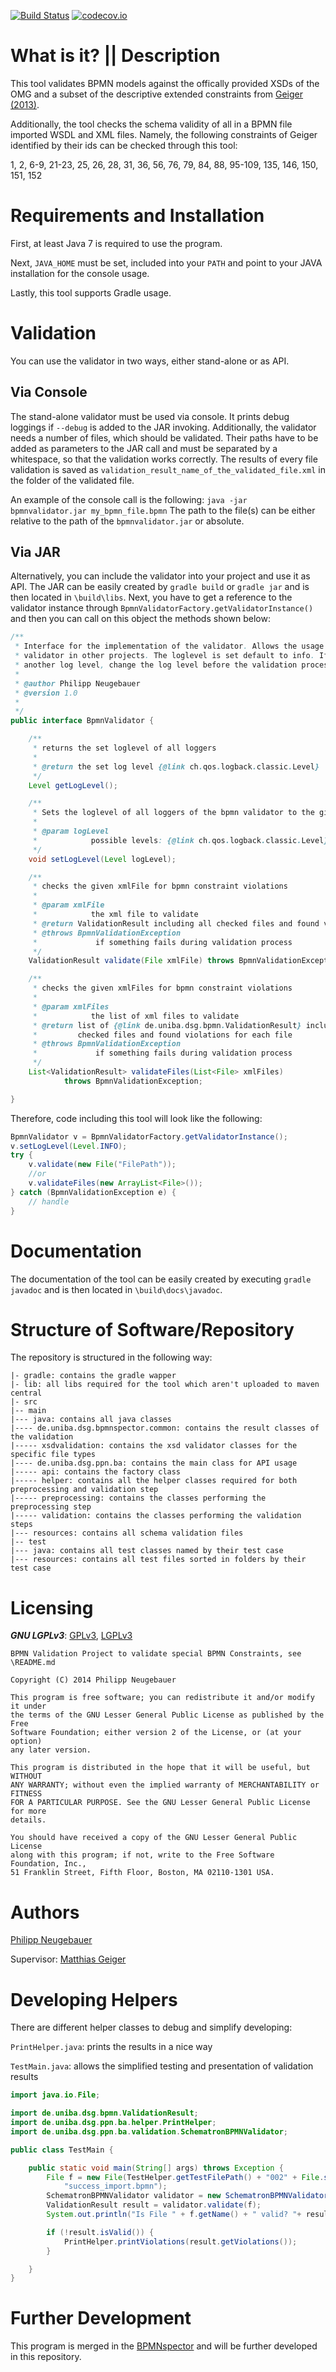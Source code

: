 [![Build Status](https://travis-ci.org/philippneugebauer/SchematronBPMNValidator.svg)](https://travis-ci.org/philippneugebauer/SchematronBPMNValidator) [![codecov.io](http://codecov.io/github/philippneugebauer/SchematronBPMNValidator/coverage.svg?branch=master)](http://codecov.io/github/philippneugebauer/SchematronBPMNValidator?branch=master)

# What is it? || Description

This tool validates BPMN models against the offically provided XSDs of the OMG and 
a subset of the descriptive extended constraints from [Geiger (2013)](http://www.uni-bamberg.de/fileadmin/uni/fakultaeten/wiai_lehrstuehle/praktische_informatik/Dateien/Publikationen/techrep-bpmn-serialization-constraints.pdf).

Additionally, the tool checks the schema validity of all in a BPMN file imported WSDL and XML files.
Namely, the following constraints of Geiger identified by their ids can be checked through this tool:

1, 2, 6-9, 21-23, 25, 26, 28, 31, 36, 56, 76, 79, 84, 88, 95-109, 135, 146, 150, 151, 152 

# Requirements and Installation

First, at least Java 7 is required to use the program.

Next, `JAVA_HOME` must be set, included into your `PATH` and point to your JAVA installation for the console usage.

Lastly, this tool supports Gradle usage.
  
# Validation

You can use the validator in two ways, either stand-alone or as API.

## Via Console

The stand-alone validator must be used via console. It prints debug loggings
if `--debug` is added to the JAR invoking. Additionally, the validator needs a number of files, which
should be validated. Their paths have to be added as parameters to the JAR call and
must be separated by a whitespace, so that the validation works correctly. The results
of every file validation is saved as `validation_result_name_of_the_validated_file.xml` in the
folder of the validated file.

An example of the console call is the following: `java -jar bpmnvalidator.jar my_bpmn_file.bpmn`
The path to the file(s) can be either relative to the path of the `bpmnvalidator.jar` or absolute.

## Via JAR

Alternatively, you can include the validator into your project and use it as API. The JAR can be easily created by `gradle build` or `gradle jar` and is then located in `\build\libs`. Next, you have
to get a reference to the validator instance through `BpmnValidatorFactory.getValidatorInstance()`
and then you can call on this object the methods shown below:

``` java
/**
 * Interface for the implementation of the validator. Allows the usage of the
 * validator in other projects. The loglevel is set default to info. If you need
 * another log level, change the log level before the validation process.
 *
 * @author Philipp Neugebauer
 * @version 1.0
 *
 */
public interface BpmnValidator {

	/**
	 * returns the set loglevel of all loggers
	 *
	 * @return the set log level {@link ch.qos.logback.classic.Level}
	 */
	Level getLogLevel();

	/**
	 * Sets the loglevel of all loggers of the bpmn validator to the given level
	 *
	 * @param logLevel
	 *            possible levels: {@link ch.qos.logback.classic.Level}
	 */
	void setLogLevel(Level logLevel);

	/**
	 * checks the given xmlFile for bpmn constraint violations
	 *
	 * @param xmlFile
	 *            the xml file to validate
	 * @return ValidationResult including all checked files and found violations
	 * @throws BpmnValidationException
	 *             if something fails during validation process
	 */
	ValidationResult validate(File xmlFile) throws BpmnValidationException;

	/**
	 * checks the given xmlFiles for bpmn constraint violations
	 *
	 * @param xmlFiles
	 *            the list of xml files to validate
	 * @return list of {@link de.uniba.dsg.bpmn.ValidationResult} including all
	 *         checked files and found violations for each file
	 * @throws BpmnValidationException
	 *             if something fails during validation process
	 */
	List<ValidationResult> validateFiles(List<File> xmlFiles)
			throws BpmnValidationException;

}
```

Therefore, code including this tool will look like the following:

``` java
BpmnValidator v = BpmnValidatorFactory.getValidatorInstance();
v.setLogLevel(Level.INFO);
try {
	v.validate(new File("FilePath"));
	//or
	v.validateFiles(new ArrayList<File>());
} catch (BpmnValidationException e) {
	// handle
}
```

# Documentation

The documentation of the tool can be easily created by executing `gradle javadoc` and is then located in `\build\docs\javadoc`.

# Structure of Software/Repository

The repository is structured in the following way:

	|- gradle: contains the gradle wapper
	|- lib: all libs required for the tool which aren't uploaded to maven central
	|- src
	|-- main
	|--- java: contains all java classes
	|---- de.uniba.dsg.bpmnspector.common: contains the result classes of the validation
	|----- xsdvalidation: contains the xsd validator classes for the specific file types
	|---- de.uniba.dsg.ppn.ba: contains the main class for API usage
	|----- api: contains the factory class
	|----- helper: contains all the helper classes required for both preprocessing and validation step
	|----- preprocessing: contains the classes performing the preprocessing step
	|----- validation: contains the classes performing the validation steps
	|--- resources: contains all schema validation files
	|-- test
	|--- java: contains all test classes named by their test case
	|--- resources: contains all test files sorted in folders by their test case

# Licensing

**_GNU LGPLv3_**: [GPLv3](COPYING), [LGPLv3](COPYING.LESSER)

```
BPMN Validation Project to validate special BPMN Constraints, see \README.md

Copyright (C) 2014 Philipp Neugebauer

This program is free software; you can redistribute it and/or modify it under
the terms of the GNU Lesser General Public License as published by the Free
Software Foundation; either version 2 of the License, or (at your option)
any later version.

This program is distributed in the hope that it will be useful, but WITHOUT
ANY WARRANTY; without even the implied warranty of MERCHANTABILITY or FITNESS
FOR A PARTICULAR PURPOSE. See the GNU Lesser General Public License for more
details.

You should have received a copy of the GNU Lesser General Public License
along with this program; if not, write to the Free Software Foundation, Inc.,
51 Franklin Street, Fifth Floor, Boston, MA 02110-1301 USA.
```

# Authors

[Philipp Neugebauer](https://github.com/philippneugebauer)

Supervisor: [Matthias Geiger](https://github.com/matthiasgeiger)

# Developing Helpers

There are different helper classes to debug and simplify developing:

`PrintHelper.java`: prints the results in a nice way

`TestMain.java`: allows the simplified testing and presentation of validation results

``` java
import java.io.File;

import de.uniba.dsg.bpmn.ValidationResult;
import de.uniba.dsg.ppn.ba.helper.PrintHelper;
import de.uniba.dsg.ppn.ba.validation.SchematronBPMNValidator;

public class TestMain {

	public static void main(String[] args) throws Exception {
		File f = new File(TestHelper.getTestFilePath() + "002" + File.separator + 
			"success_import.bpmn");
		SchematronBPMNValidator validator = new SchematronBPMNValidator();
		ValidationResult result = validator.validate(f);
		System.out.println("Is File " + f.getName() + " valid? "+ result.isValid());

		if (!result.isValid()) {
			PrintHelper.printViolations(result.getViolations());
		}

	}
}
```


# Further Development

This program is merged in the [BPMNspector](https://github.com/uniba-dsg/BPMNspector) and will be further developed in this repository.
